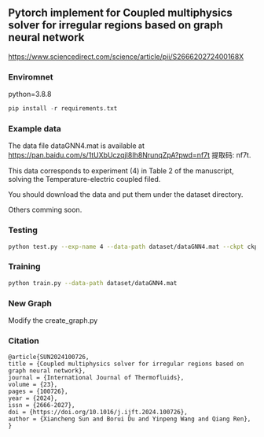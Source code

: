 ## Pytorch implement for Coupled multiphysics solver for irregular regions based on graph neural network

https://www.sciencedirect.com/science/article/pii/S266620272400168X


### Enviromnet
python=3.8.8

```py
pip install -r requirements.txt
```

### Example data

The data file dataGNN4.mat is available at https://pan.baidu.com/s/1tUXbUczqjI8Ih8NrunqZpA?pwd=nf7t 提取码: nf7t.

This data corresponds to experiment (4) in Table 2 of the manuscript, solving the Temperature-electric coupled filed.

You should download the data and put them under the dataset directory.

Others comming soon.

### Testing 

```sh
python test.py --exp-name 4 --data-path dataset/dataGNN4.mat --ckpt ckpt/4.pkl
```

### Training

```sh
python train.py --data-path dataset/dataGNN4.mat
```

### New Graph

Modify the create_graph.py

### Citation
```
@article{SUN2024100726,
title = {Coupled multiphysics solver for irregular regions based on graph neural network},
journal = {International Journal of Thermofluids},
volume = {23},
pages = {100726},
year = {2024},
issn = {2666-2027},
doi = {https://doi.org/10.1016/j.ijft.2024.100726},
author = {Xiancheng Sun and Borui Du and Yinpeng Wang and Qiang Ren},
}
```

